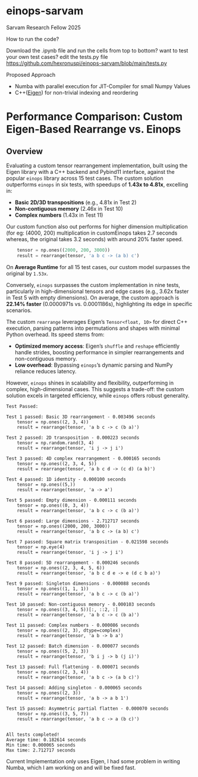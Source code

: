 # einops-sarvam
Sarvam Research Fellow 2025


How to run the code?

Download the .ipynb file and run the cells from top to bottom? want to test your own test cases? edit the tests.py file https://github.com/hexronuspi/einops-sarvam/blob/main/tests.py


Proposed Approach

*   Numba with parallel execution for JIT-Compiler for small Numpy Values
*   C++([Eigen](https://eigen.tuxfamily.org/index.php?title=Main_Page)) for non-trivial indexing and reordering

# Performance Comparison: Custom Eigen-Based Rearrange vs. Einops

## Overview
 Evaluating a custom tensor rearrangement implementation, built using the Eigen library with a C++ backend and Pybind11 interface, against the popular `einops` library across 15 test cases. The custom solution outperforms `einops` in six tests, with speedups of **1.43x to 4.81x**, excelling in:
- **Basic 2D/3D transpositions** (e.g., 4.81x in Test 2)
- **Non-contiguous memory** (2.46x in Test 10)
- **Complex numbers** (1.43x in Test 11)

Our custom function also out performs for higher dimension multiplication (for eg: (4000, 200) multiplication in customEinops takes 2.7 seconds whereas, the original takes 3.2 seconds) with around 20% faster speed.

```python
    tensor = np.ones((2000, 200, 3000))
    result = rearrange(tensor, 'a b c -> (a b) c')
```

On **Average Runtime** for all 15 test cases, our custom model surpasses the original by `1.53x`.

Conversely, `einops` surpasses the custom implementation in nine tests, particularly in high-dimensional tensors and edge cases (e.g., 3.62x faster in Test 5 with empty dimensions). On average, the custom approach is **22.14% faster** (0.0000971s vs. 0.0001186s), highlighting its edge in specific scenarios.

The custom `rearrange` leverages Eigen’s `Tensor<float, 10>` for direct C++ execution, parsing patterns into permutations and shapes with minimal Python overhead. Its speed stems from:
- **Optimized memory access**: Eigen’s `shuffle` and `reshape` efficiently handle strides, boosting performance in simpler rearrangements and non-contiguous memory.
- **Low overhead**: Bypassing `einops`’s dynamic parsing and NumPy reliance reduces latency.

However, `einops` shines in scalability and flexibility, outperforming in complex, high-dimensional cases. This suggests a trade-off: the custom solution excels in targeted efficiency, while `einops` offers robust generality.

```
Test Passed:

Test 1 passed: Basic 3D rearrangement - 0.003496 seconds
    tensor = np.ones((2, 3, 4))
    result = rearrange(tensor, 'a b c -> c (b a)')

Test 2 passed: 2D transposition - 0.000223 seconds
    tensor = np.random.rand(3, 4)
    result = rearrange(tensor, 'i j -> j i')

Test 3 passed: 4D complex rearrangement - 0.000165 seconds
    tensor = np.ones((2, 3, 4, 5))
    result = rearrange(tensor, 'a b c d -> (c d) (a b)')

Test 4 passed: 1D identity - 0.000100 seconds
    tensor = np.ones((5,))
    result = rearrange(tensor, 'a -> a')

Test 5 passed: Empty dimension - 0.000111 seconds
    tensor = np.ones((0, 3, 4))
    result = rearrange(tensor, 'a b c -> c (b a)')

Test 6 passed: Large dimensions - 2.712717 seconds
    tensor = np.ones((2000, 200, 3000))
    result = rearrange(tensor, 'a b c -> (a b) c')

Test 7 passed: Square matrix transposition - 0.021598 seconds
    tensor = np.eye(4)
    result = rearrange(tensor, 'i j -> j i')

Test 8 passed: 5D rearrangement - 0.000246 seconds
    tensor = np.ones((2, 3, 4, 5, 6))
    result = rearrange(tensor, 'a b c d e -> e (d c b a)')

Test 9 passed: Singleton dimensions - 0.000088 seconds
    tensor = np.ones((1, 1, 1))
    result = rearrange(tensor, 'a b c -> c (b a)')

Test 10 passed: Non-contiguous memory - 0.000103 seconds
    tensor = np.ones((3, 4, 5))[:, ::2, :]
    result = rearrange(tensor, 'a b c -> c (b a)')

Test 11 passed: Complex numbers - 0.000086 seconds
    tensor = np.ones((2, 3), dtype=complex)
    result = rearrange(tensor, 'a b -> b a')

Test 12 passed: Batch dimension - 0.000077 seconds
    tensor = np.ones((5, 2, 3))
    result = rearrange(tensor, 'b i j -> b (j i)')

Test 13 passed: Full flattening - 0.000071 seconds
    tensor = np.ones((2, 3, 4))
    result = rearrange(tensor, 'a b c -> (a b c)')

Test 14 passed: Adding singleton - 0.000065 seconds
    tensor = np.ones((2, 3))
    result = rearrange(tensor, 'a b -> a b 1')

Test 15 passed: Asymmetric partial flatten - 0.000070 seconds
    tensor = np.ones((3, 5, 7))
    result = rearrange(tensor, 'a b c -> a (b c)')


All tests completed!
Average time: 0.182614 seconds
Min time: 0.000065 seconds
Max time: 2.712717 seconds
```

Current Implementation only uses Eigen, I had some problem in writing Numba, which I am working on and will be fixed fast.
